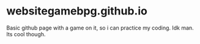 # websitegamebpg.github.io
Basic github page with a game on it, so i can practice my coding.
Idk man. Its cool though.